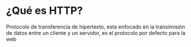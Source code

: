 # ¿Qué es HTTP?

Protocolo de transferencia de hipertexto, esta enfocado en la transimisión de datos entre un cliente y un servidor, es el protocolo por defecto para la web